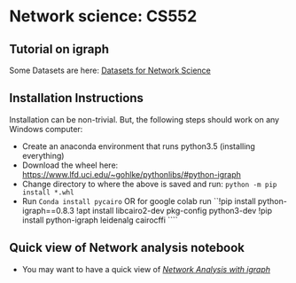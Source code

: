 # Network science: CS552

## Tutorial on igraph

Some Datasets are here: [Datasets for Network Science](https://github.com/chatox/networks-science-course/blob/master/practicum/data/README.md)

## Installation Instructions

Installation can be non-trivial. But, the following steps should work on any Windows computer:

* Create an anaconda environment that runs python3.5 (installing everything)
* Download the wheel here: https://www.lfd.uci.edu/~gohlke/pythonlibs/#python-igraph
* Change directory to where the above is saved and run: `python -m pip install *.whl`
* Run `Conda install pycairo`
OR for google colab run
``!pip install python-igraph==0.8.3
!apt install libcairo2-dev pkg-config python3-dev
!pip install python-igraph leidenalg cairocffi ````

## Quick view of Network analysis notebook
- You may want to have a quick view of [*Network Analysis with igraph*](https://github.com/MengyaoHuang/NetworkAnalysis-igraph/blob/master/IntroNetworkAnalysis.ipynb)
